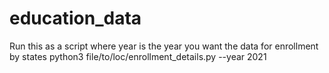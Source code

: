 # education_data

Run this as a script where year is the year you want the data for enrollment by states 
 python3 file/to/loc/enrollment_details.py --year 2021 


